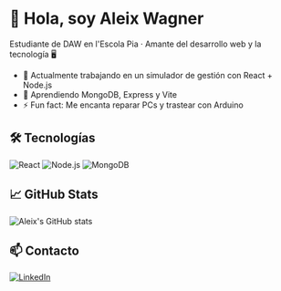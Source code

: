 # 👋 Hola, soy Aleix Wagner
Estudiante de DAW en l'Escola Pia · Amante del desarrollo web y la tecnología 🖥️

- 🔭 Actualmente trabajando en un simulador de gestión con React + Node.js
- 🌱 Aprendiendo MongoDB, Express y Vite
- ⚡ Fun fact: Me encanta reparar PCs y trastear con Arduino

## 🛠 Tecnologías
![React](https://img.shields.io/badge/-React-61DAFB?logo=react&logoColor=white)
![Node.js](https://img.shields.io/badge/-Node.js-339933?logo=node.js&logoColor=white)
![MongoDB](https://img.shields.io/badge/-MongoDB-47A248?logo=mongodb&logoColor=white)

## 📈 GitHub Stats
![Aleix's GitHub stats](https://github-readme-stats.vercel.app/api?username=aleixwgner&show_icons=true&theme=radical)

## 📫 Contacto
[![LinkedIn](https://img.shields.io/badge/-LinkedIn-blue?logo=linkedin)](https://www.linkedin.com/in/tuusuario)
